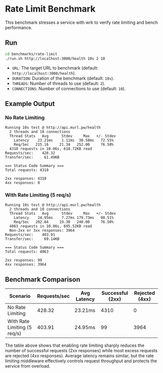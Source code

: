 # Rate Limit Benchmark

This benchmark stresses a service with wrk to verify rate limiting and bench performance.

## Run

```bash
cd benchmarks/rate-limit
./run.sh http://localhost:3000/health 10s 2 10
```

- `URL`: The target URL to benchmark (default: `http://localhost:3000/health`).
- `DURATION`: Duration of the benchmark (default: `10s`).
- `THREADS`: Number of threads to use (default: `2`).
- `CONNECTIONS`: Number of connections to use (default: `10`).

## Example Output

### No Rate Limiting

```
Running 10s test @ http://api.murl.pw/health
  2 threads and 10 connections
  Thread Stats   Avg      Stdev     Max   +/- Stdev
    Latency    23.21ms    1.11ms  30.58ms   72.55%
    Req/Sec   215.16     21.34   252.00     76.50%
  4310 requests in 10.06s, 618.72KB read
Requests/sec:    428.32
Transfer/sec:     61.49KB

=== Status Code Summary ===
Total requests: 4310

2xx responses: 4310
4xx responses: 0
```

### With Rate Limiting (5 req/s)

```
Running 10s test @ http://api.murl.pw/health
  2 threads and 10 connections
  Thread Stats   Avg      Stdev     Max   +/- Stdev
    Latency    24.95ms    7.27ms 179.73ms   98.51%
    Req/Sec   202.84     19.30   240.00     76.50%
  4063 requests in 10.06s, 695.52KB read
  Non-2xx or 3xx responses: 3964
Requests/sec:    403.91
Transfer/sec:     69.14KB

=== Status Code Summary ===
Total requests: 4063

2xx responses: 99
4xx responses: 3964
```



## Benchmark Comparison

| Scenario                      | Requests/sec | Avg Latency | Successful (2xx) | Rejected (4xx) |
|-------------------------------|--------------|-------------|------------------|---------------|
| No Rate Limiting              | 428.32       | 23.21ms     | 4310             | 0             |
| With Rate Limiting (5 req/s)  | 403.91       | 24.95ms     | 99               | 3964          |

The table above shows that enabling rate limiting sharply reduces the number of successful requests (2xx responses) while most excess requests are rejected (4xx responses). Average latency remains similar, but the rate limiting middleware effectively controls request throughput and protects the service from overload.